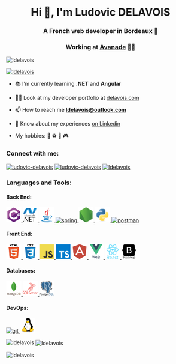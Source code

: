 <h1 align="center">Hi 👋, I'm Ludovic DELAVOIS</h1>
<h3 align="center">A French web developer in Bordeaux 🍷</h3>
<h3 align="center">Working at <a href="https://www.avanade.com/">Avanade</a> 👨‍💻</h3>


<p align="left"> 
  <img src="https://komarev.com/ghpvc/?username=ldelavois&label=Profile%20views&color=0e75b6&style=flat" alt="ldelavois" />
</p>


<p align="left"> <a href="https://github.com/ryo-ma/github-profile-trophy"><img src="https://github-profile-trophy.vercel.app/?username=ldelavois" alt="ldelavois" /></a> </p>

<!-- <p align="left"> <a href="https://twitter.com/ludodelavois" target="blank"><img src="https://img.shields.io/twitter/follow/ludodelavois?logo=twitter&style=for-the-badge" alt="ludodelavois" /></a> </p> -->

- :books: I’m currently learning **.NET** and **Angular**

- 👨‍💻 Look at my developer portfolio at <a href="https://delavois.com" target="_blank">delavois.com</a>
- 📫 How to reach me **ldelavois@outlook.com**
- 📄 Know about my experiences <a href="https://linkedin.com/in/ludovic-delavois" target="_blank">on Linkedin</a>

- My hobbies: 🎾 ⚽ 🏃 🎮

<h3 align="left">Connect with me:</h3>
<p align="left">
<a href="https://linkedin.com/in/ludovic-delavois" target="blank"><img align="center" src="https://cdn.jsdelivr.net/npm/simple-icons@3.0.1/icons/linkedin.svg" alt="ludovic-delavois" height="30" width="40" /></a>
<a href="https://stackoverflow.com/users/14607454/ludovic-delavois" target="blank"><img align="center" src="https://cdn.jsdelivr.net/npm/simple-icons@3.0.1/icons/stackoverflow.svg" alt="ludovic-delavois" height="30" width="40" /></a>
  <a href="https://github.com/ldelavois" target="blank"><img align="center" src="https://cdn.jsdelivr.net/npm/simple-icons@3.0.1/icons/github.svg" alt="ldelavois" height="30" width="40" /></a>
</p>

<h3 align="left">Languages and Tools:</h3>
<h4 align="left">Back End:</h4>
  <p align="left">
    <a href="https://www.w3schools.com/cs/" target="_blank"> <img src="https://raw.githubusercontent.com/devicons/devicon/master/icons/csharp/csharp-original.svg" alt="csharp" width="40" height="40"/> </a>
    <a href="https://dotnet.microsoft.com/" target="_blank"> <img src="https://raw.githubusercontent.com/devicons/devicon/master/icons/dot-net/dot-net-original-wordmark.svg" alt="dotnet" width="40" height="40"/> </a>
    <a href="https://www.java.com" target="_blank"> <img src="https://raw.githubusercontent.com/devicons/devicon/master/icons/java/java-original.svg" alt="java" width="40" height="40"/> </a>
    <a href="https://spring.io/" target="_blank"> <img src="https://www.vectorlogo.zone/logos/springio/springio-icon.svg" alt="spring" width="40" height="40"/> </a>
    <a href="https://nodejs.org" target="_blank"> <img src="https://raw.githubusercontent.com/devicons/devicon/master/icons/nodejs/nodejs-original.svg" alt="nodejs" width="40" height="40"/> </a>
    <a href="https://www.python.org" target="_blank"> <img src="https://raw.githubusercontent.com/devicons/devicon/master/icons/python/python-original.svg" alt="python" width="40" height="40"/> </a>
   <a href="https://postman.com" target="_blank"> <img src="https://www.vectorlogo.zone/logos/getpostman/getpostman-icon.svg" alt="postman" width="40" height="40"/> </a>

<h4 align="left">Front End:</h4>
  <p align="left">
    <a href="https://www.w3.org/html/" target="_blank"> <img src="https://raw.githubusercontent.com/devicons/devicon/master/icons/html5/html5-original-wordmark.svg" alt="html5" width="40" height="40"/> </a>  
  <a href="https://www.w3schools.com/css/" target="_blank"> <img src="https://raw.githubusercontent.com/devicons/devicon/master/icons/css3/css3-original-wordmark.svg" alt="css3" width="40" height="40"/> </a>
    <a href="https://developer.mozilla.org/en-US/docs/Web/JavaScript" target="_blank"> <img src="https://raw.githubusercontent.com/devicons/devicon/master/icons/javascript/javascript-original.svg" alt="javascript" width="40" height="40"/> </a>
    <a href="https://www.typescriptlang.org/" target="_blank"> <img src="https://raw.githubusercontent.com/devicons/devicon/master/icons/typescript/typescript-original.svg" alt="typescript" width="40" height="40"/> </a>
    <a href="https://angular.io" target="_blank"> <img src="https://raw.githubusercontent.com/devicons/devicon/master/icons/angularjs/angularjs-plain.svg" alt="angularjs" width="40" height="40"/> </a>
    <a href="https://vuejs.org/" target="_blank"> <img src="https://raw.githubusercontent.com/devicons/devicon/master/icons/vuejs/vuejs-original-wordmark.svg" alt="vuejs" width="40" height="40"/> </a>
      <a href="https://reactjs.org/" target="_blank"> <img src="https://raw.githubusercontent.com/devicons/devicon/master/icons/react/react-original-wordmark.svg" alt="react" width="40" height="40"/> </a>
    <a href="https://getbootstrap.com" target="_blank"> <img src="https://raw.githubusercontent.com/devicons/devicon/master/icons/bootstrap/bootstrap-plain-wordmark.svg" alt="bootstrap" width="40" height="40"/> </a>

  </p>
  
  
<h4 align="left">Databases:</h4>
  <p align="left">
    <a href="https://www.mongodb.com/" target="_blank"> <img src="https://raw.githubusercontent.com/devicons/devicon/master/icons/mongodb/mongodb-original-wordmark.svg" alt="mongodb" width="40" height="40"/> </a>
  <a href="https://www.microsoft.com/en-us/sql-server/sql-server-2019" target="_blank"> <img src="https://github.com/devicons/devicon/blob/master/icons/microsoftsqlserver/microsoftsqlserver-plain-wordmark.svg" alt="mssql" width="40" height="40"/> </a>
  <a href="https://www.postgresql.org" target="_blank"> <img src="https://raw.githubusercontent.com/devicons/devicon/master/icons/postgresql/postgresql-original-wordmark.svg" alt="postgresql" width="40" height="40"/> </a>
  </p>
  
  <h4 align="left">DevOps:</h4>
  <p align="left">
    <a href="https://git-scm.com/" target="_blank"> <img src="https://www.vectorlogo.zone/logos/git-scm/git-scm-icon.svg" alt="git" width="40" height="40"/> </a>
<a href="https://www.linux.org/" target="_blank"> <img src="https://raw.githubusercontent.com/devicons/devicon/master/icons/linux/linux-original.svg" alt="linux" width="40" height="40"/> </a>
  </p>

<p><img align="left" src="https://github-readme-stats.vercel.app/api/top-langs?username=ldelavois&show_icons=true&locale=en&layout=compact" alt="ldelavois" /></p>

<p>&nbsp;<img align="center" src="https://github-readme-stats.vercel.app/api?username=ldelavois&show_icons=true&locale=en" alt="ldelavois" /></p>

<p><img align="center" src="https://github-readme-streak-stats.herokuapp.com/?user=ldelavois&" alt="ldelavois" /></p>
